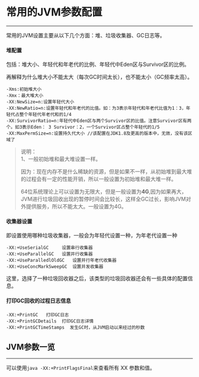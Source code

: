 # 常用的JVM参数配置

---

常用的JVM设置主要从以下几个方面：堆、垃圾收集器、GC日志等。

#### 堆配置

包括：堆大小、年轻代和年老代的比例、年轻代中Eden区与Survivor区的比例。

再解释为什么堆大小不能太大（每次GC时间太长），也不能太小（GC频率太高）。

```
-Xms:初始堆大小
-Xmx：最大堆大小
-XX:NewSize=n:设置年轻代大小
-XX:NewRatio=n:设置年轻代和年老代的比值。如：为3表示年轻代和年老代比值为1：3，年轻代占整个年轻代年老代和的1/4
-XX:SurvivorRatio=n:年轻代中Eden区与两个Survivor区的比值。注意Survivor区有两个。如3表示Eden： 3 Survivor：2，一个Survivor区占整个年轻代的1/5
-XX:MaxPermSize=n:设置持久代大小 //该配置在JDK1.8及更高的版本中，无效，没有该区域了
```

> 说明：  
>  1、一般初始堆和最大堆设置一样。
>
> 因为：现在内存不是什么稀缺的资源，但是如果不一样，从初始堆到最大堆的过程会有一定的性能开销，所以一般设置为初始堆和最大堆一样。
>
> 64位系统理论上可以设置为无限大，但是一般设置为**4G**,因为如果再大，JVM进行垃圾回收出现的暂停时间会比较长，这样全GC过长，影响JVM对外提供服务，所以不能太大。一般设置为4G。

#### 收集器设置

即设置使用哪种垃圾收集器，一般会为年轻代设置一种，为年老代设置一种

```
-XX:+UseSerialGC     设置串行收集器
-XX:+UseParallelGC   设置并行收集器
-XX:+UseParalledlOldGC   设置并行年老代收集器
-XX:+UseConcMarkSweepGC  设置并发收集器
```

这里，选择了一种垃圾回收器之后，该类型的垃圾回收器还会有一些具体的配置信息。

#### **打印GC回收的过程日志信息**

```
-XX:+PrintGC   打印GC日志
-XX:+PrintGCDetails  打印GC日志详情
-XX:+PrintGCTimeStamps  发生GC时，从JVM启动以来经过的秒数
```

## JVM参数一览

---

可以使用`java -XX:+PrintFlagsFinal`来查看所有 XX 参数和值。


